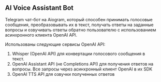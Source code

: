 ## AI Voice Assistant Bot

Telegram чат-бот на Aiogram, который способен принимать голосовые сообщения, преобразовывать их в текст, 
получать ответы на заданные вопросы и озвучивать ответы обратно пользователю с использованием асинхронного клиента OpenAI API.

Использованы следующие сервисы OpenAI API:
1. Whisper (OpenAI API) для конвертации голосового сообщения в текст.
2. OpenAI Assistant API (не Completions API) для получения ответов на вопросы. Все запросы через асинхронный клиент OpenAI в их SDK
3. OpenAI TTS API для озвучки полученных ответов
